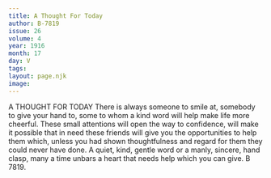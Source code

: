 ```yaml
---
title: A Thought For Today
author: B-7819
issue: 26
volume: 4
year: 1916
month: 17
day: V
tags:
layout: page.njk
image:
---
```

A THOUGHT FOR TODAY      There is always someone to smile at, somebody to give your hand to, some to whom a kind word will help make life more cheerful. These small attentions will open the way to confidence, will make it possible that in need these friends will give you the opportunities to help them which, unless you had shown thoughtfulness and regard for them they could never have done. A quiet, kind, gentle word or a manly, sincere, hand clasp, many a time unbars a heart that needs help which you can give. B 7819.   

